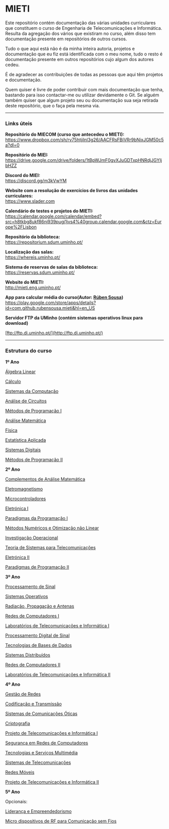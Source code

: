 # MIETI
Este repositório contém documentação das várias unidades curriculares que constituem o curso de Engenharia de Telecomunicações e Informática. Resulta da agregação dos vários que existiram no curso, além disso tem documentação presente em repositórios de outros cursos. 

Tudo o que aqui está não é da minha inteira autoria, projetos e documentação que eu fiz está identificada com o meu nome, tudo o resto é documentação presente em outros repositórios cujo algum dos autores cedeu.

É de agradecer as contribuições de todas as pessoas que aqui têm projetos e documentação.

Quem quiser é livre de poder contribuir com mais documentação que tenha, bastando para isso contactar-me ou utilizar devidamente o Git. Se alguém também quiser que algum projeto seu ou documentação sua seja retirada deste repositório, que o faça pela mesma via.

----

### Links úteis
**Repositório do MIECOM (curso que antecedeu o MIETI):**
https://www.dropbox.com/sh/rv75htjilnl3g26/AACFRsFBiVRr9bNixJGM50c5a?dl=0


**Repositório do MIEI:**                                             
https://drive.google.com/drive/folders/1tBpWJmF0gvXJuGDTxpHNRdjJGYIjbHZZ

**Discord do MIEI:**                                                                   
https://discord.gg/m3kVwYM


**Website com a resolução de exercícios de livros das unidades curriculares:**                  
https://www.slader.com


**Calendário de testes e projetos do MIETI:**                                  
https://calendar.google.com/calendar/embed?src=h8tkbg8ukf86nj939pugj1jvs4%40group.calendar.google.com&ctz=Europe%2FLisbon


**Repositório da biblioteca:**                                                         
https://repositorium.sdum.uminho.pt/

**Localização das salas:**                                           
https://whereis.uminho.pt/

**Sistema de reservas de salas da biblioteca:**                      
https://reservas.sdum.uminho.pt/


**Website do MIETI:**                                                                                     
http://mieti.eng.uminho.pt/


**App para calcular média do curso(Autor: [Rúben Sousa](https://github.com/rubensousa))**                                 
https://play.google.com/store/apps/details?id=com.github.rubensousa.mieti&hl=en_US

**Servidor FTP da UMinho (contém sistemas operativos linux para download)**

[ftp://ftp.di.uminho.pt/](http://ftp.di.uminho.pt/)

---

### Estrutura do curso
**1º Ano**

[Álgebra Linear](https://github.com/davidjralves/MIETI/tree/master/1_Ano/%C3%81lgebra%20Linear)

[Cálculo](https://github.com/davidjralves/MIETI/tree/master/1_Ano/C%C3%A1lculo)

[Sistemas da Computação](https://github.com/davidjralves/MIETI/tree/master/1_Ano/Sistemas%20da%20Computa%C3%A7%C3%A3o)

[Análise de Circuitos](https://github.com/davidjralves/MIETI/tree/master/1_Ano/An%C3%A1lise%20de%20Circuitos)

[Métodos de Programação I](https://github.com/davidjralves/MIETI/tree/master/1_Ano/M%C3%A9todos%20de%20Programa%C3%A7%C3%A3o%20I)

[Análise Matemática](https://github.com/davidjralves/MIETI/tree/master/1_Ano/An%C3%A1lise%20Matem%C3%A1tica)

[Física](https://github.com/davidjralves/MIETI/tree/master/1_Ano/F%C3%ADsica)

[Estatística Aplicada](https://github.com/davidjralves/MIETI/tree/master/1_Ano/Estat%C3%ADstica%20Aplicada)

[Sistemas Digitais](https://github.com/davidjralves/MIETI/tree/master/1_Ano/Sistemas%20Digitais)

[Métodos de Programação II](https://github.com/davidjralves/MIETI/tree/master/1_Ano/M%C3%A9todos%20de%20Programa%C3%A7%C3%A3o%20II)

**2º Ano**

[Complementos de Análise Matemática](https://github.com/davidjralves/MIETI/tree/master/2_Ano/Complementos%20de%20An%C3%A1lise%20Matem%C3%A1tica)

[Eletromagnetismo](https://github.com/davidjralves/MIETI/tree/master/2_Ano/Complementos%20de%20An%C3%A1lise%20Matem%C3%A1tica)

[Microcontroladores](https://github.com/davidjralves/MIETI/tree/master/2_Ano/Microcontroladores)

[Eletrónica I](https://github.com/davidjralves/MIETI/tree/master/2_Ano/Eletr%C3%B3nica%20I)

[Paradigmas da Programação I](https://github.com/davidjralves/MIETI/tree/master/2_Ano/Paradigmas%20de%20Programa%C3%A7%C3%A3o%20I)

[Métodos Numéricos e Otimização não Linear](https://github.com/davidjralves/MIETI/tree/master/2_Ano/M%C3%A9todos%20Num%C3%A9ricos%20e%20Otimiza%C3%A7%C3%A3o%20n%C3%A3o%20Linear)

[Investigação Operacional](https://github.com/davidjralves/MIETI/tree/master/2_Ano/Investiga%C3%A7%C3%A3o%20Operacional)

[Teoria de Sistemas para Telecomunicações](https://github.com/davidjralves/MIETI/tree/master/2_Ano/Teoria%20de%20Sistemas%20para%20Telecomunica%C3%A7%C3%B5es)

[Eletrónica II](https://github.com/davidjralves/MIETI/tree/master/2_Ano/Eletr%C3%B3nica%20II)

[Paradigmas de Programação II](https://github.com/davidjralves/MIETI/tree/master/2_Ano/Paradigmas%20de%20Programa%C3%A7%C3%A3o%20II)



**3º Ano**

[Processamento de Sinal](https://github.com/davidjralves/MIETI/tree/master/3_Ano/Processamento%20de%20Sinal)

[Sistemas Operativos](https://github.com/davidjralves/MIETI/tree/master/3_Ano/Sistemas%20Operativos)

[Radiação, Propagação e Antenas](https://github.com/davidjralves/MIETI/tree/master/3_Ano/Radia%C3%A7%C3%A3o%2C%20Propaga%C3%A7%C3%A3o%20e%20Antenas)

[Redes de Computadores I](https://github.com/davidjralves/MIETI/tree/master/3_Ano/Redes%20de%20Computadores%20I)

[Laboratórios de Telecomunicações e Informática I](https://github.com/davidjralves/MIETI/tree/master/3_Ano/Laborat%C3%B3rios%20de%20Telecomunica%C3%A7%C3%B5es%20e%20Inform%C3%A1tica%20I)

[Processamento Digital de Sinal](https://github.com/davidjralves/MIETI/tree/master/3_Ano/Processamento%20Digital%20de%20Sinal)	

[Tecnologias de Bases de Dados](https://github.com/davidjralves/MIETI/tree/master/3_Ano/Tecnologias%20de%20Bases%20de%20Dados)

[Sistemas Distribuídos](https://github.com/davidjralves/MIETI/tree/master/3_Ano/Sistemas%20Distribu%C3%ADdos)

[Redes de Computadores II](https://github.com/davidjralves/MIETI/tree/master/3_Ano/Redes%20de%20Computadores%20II)

[Laboratórios de Telecomunicações e Informática II](https://github.com/davidjralves/MIETI/tree/master/3_Ano/Laborat%C3%B3rios%20de%20Telecomunica%C3%A7%C3%B5es%20e%20Inform%C3%A1tica%20II)  


**4º Ano**

[Gestão de Redes](https://github.com/davidjralves/MIETI/tree/master/4_Ano/Gest%C3%A3o%20de%20Redes)

[Codificação e Transmissão](https://github.com/davidjralves/MIETI/tree/master/4_Ano/Codifica%C3%A7%C3%A3o%20e%20Transmiss%C3%A3o)

[Sistemas de Comunicações Óticas](https://github.com/davidjralves/MIETI/tree/master/4_Ano/Sistemas%20de%20Comunica%C3%A7%C3%B5es%20%C3%93ticas)

[Criptografia](https://github.com/davidjralves/MIETI/tree/master/4_Ano/Criptografia)

[Projeto de Telecomunicações e Informática I](https://github.com/davidjralves/MIETI/tree/master/4_Ano/Projeto%20de%20Telecomunica%C3%A7%C3%B5es%20e%20Inform%C3%A1tica%20I)	

[Segurança em Redes de Computadores](https://github.com/davidjralves/MIETI/tree/master/4_Ano/Seguran%C3%A7a%20em%20Redes%20de%20Computadores)

[Tecnologias e Serviços Multimédia](https://github.com/davidjralves/MIETI/tree/master/4_Ano/Tecnologias%20e%20Servi%C3%A7os%20Multim%C3%A9dia)

[Sistemas de Telecomunicações](https://github.com/davidjralves/MIETI/tree/master/4_Ano/Sistemas%20de%20Telecomunica%C3%A7%C3%B5es)

[Redes Móveis](https://github.com/davidjralves/MIETI/tree/master/4_Ano/Redes%20M%C3%B3veis)

[Projeto de Telecomunicações e Informática II](https://github.com/davidjralves/MIETI/tree/master/4_Ano/Projeto%20de%20Telecomunica%C3%A7%C3%B5es%20e%20Inform%C3%A1tica%20II)

**5º Ano**

Opcionais:

[Liderança e Empreendedorismo](https://github.com/davidjralves/MIETI/tree/master/5_Ano/Lideran%C3%A7a%20e%20Empreendedorismo)

[Micro dispositivos de RF para Comunicação sem Fios](https://github.com/davidjralves/MIETI/tree/master/5_Ano/Micro%20dispositivos%20de%20RF%20para%20Comunica%C3%A7%C3%A3o%20sem%20Fios)
